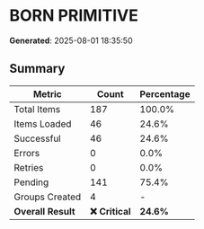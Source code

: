 # BORN PRIMITIVE
**Generated**: 2025-08-01 18:35:50

## Summary

| Metric | Count | Percentage |
|--------|-------|------------|
| Total Items | 187 | 100.0% |
| Items Loaded | 46 | 24.6% |
| Successful | 46 | 24.6% |
| Errors | 0 | 0.0% |
| Retries | 0 | 0.0% |
| Pending | 141 | 75.4% |
| Groups Created | 4 | - |
| **Overall Result** | **❌ Critical** | **24.6%** |
